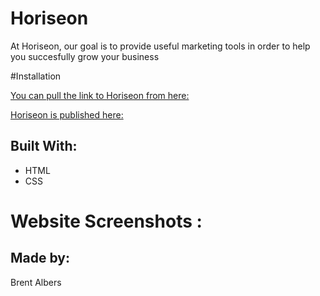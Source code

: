 # Horiseon
At Horiseon, our goal is to provide useful marketing tools in order to help you succesfully grow your business

#Installation

[You can pull the link to Horiseon from here:](https://github.com/BA1bers/Horiseon-webpage.git)

[Horiseon is published here:](https://ba1bers.github.io/Horiseon-webpage/)

## Built With:
  * HTML
  * CSS

# Website Screenshots :

## Made by:
Brent Albers
